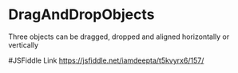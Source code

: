 # DragAndDropObjects
Three objects can be dragged, dropped and aligned horizontally or vertically

#JSFiddle Link
https://jsfiddle.net/iamdeepta/t5kvyrx6/157/
